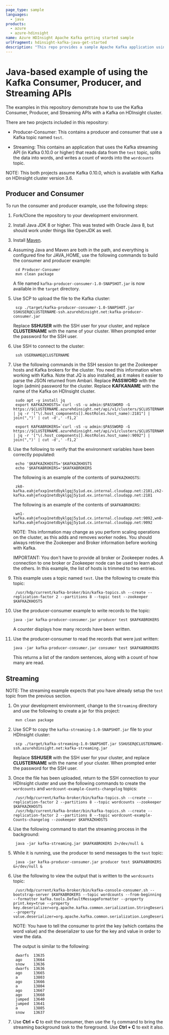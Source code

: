 ```yaml
---
page_type: sample
languages:
  - java
products:
  - azure
  - azure-hdinsight
name: Azure HDInsight Apache Kafka getting started sample
urlFragment: hdinsight-kafka-java-get-started
description: "This repo provides a sample Apache Kafka application using the Kafka Consumer, Producer, and Streaming APIs."
---
```

# Java-based example of using the Kafka Consumer, Producer, and Streaming APIs

The examples in this repository demonstrate how to use the Kafka Consumer, Producer, and Streaming APIs with a Kafka on HDInsight cluster.

There are two projects included in this repository:

* Producer-Consumer: This contains a producer and consumer that use a Kafka topic named `test`.

* Streaming: This contains an application that uses the Kafka streaming API (in Kafka 0.10.0 or higher) that reads data from the `test` topic, splits the data into words, and writes a count of words into the `wordcounts` topic.

NOTE: This both projects assume Kafka 0.10.0, which is available with Kafka on HDInsight cluster version 3.6.

## Producer and Consumer

To run the consumer and producer example, use the following steps:

1. Fork/Clone the repository to your development environment.

2. Install Java JDK 8 or higher. This was tested with Oracle Java 8, but should work under things like OpenJDK as well.

3. Install [Maven](http://maven.apache.org/).

4. Assuming Java and Maven are both in the path, and everything is configured fine for JAVA_HOME, use the following commands to build the consumer and producer example:

        cd Producer-Consumer
        mvn clean package
    
    A file named `kafka-producer-consumer-1.0-SNAPSHOT.jar` is now available in the `target` directory.

5. Use SCP to upload the file to the Kafka cluster:

        scp ./target/kafka-producer-consumer-1.0-SNAPSHOT.jar SSHUSER@CLUSTERNAME-ssh.azurehdinsight.net:kafka-producer-consumer.jar
   
    Replace **SSHUSER** with the SSH user for your cluster, and replace **CLUSTERNAME** with the name of your cluster. When prompted enter the password for the SSH user.

6. Use SSH to connect to the cluster:

        ssh USERNAME@CLUSTERNAME

7. Use the following commands in the SSH session to get the Zookeeper hosts and Kafka brokers for the cluster. You need this information when working with Kafka. Note that JQ is also installed, as it makes it easier to parse the JSON returned from Ambari. Replace __PASSWORD__ with the login (admin) password for the cluster. Replace __KAFKANAME__ with the name of the Kafka on HDInsight cluster.

        sudo apt -y install jq
        export KAFKAZKHOSTS=`curl -sS -u admin:$PASSWORD -G https://$CLUSTERNAME.azurehdinsight.net/api/v1/clusters/$CLUSTERNAME/services/ZOOKEEPER/components/ZOOKEEPER_SERVER | jq -r '["\(.host_components[].HostRoles.host_name):2181"] | join(",")' | cut -d',' -f1,2`

        export KAFKABROKERS=`curl -sS -u admin:$PASSWORD -G https://$CLUSTERNAME.azurehdinsight.net/api/v1/clusters/$CLUSTERNAME/services/KAFKA/components/KAFKA_BROKER | jq -r '["\(.host_components[].HostRoles.host_name):9092"] | join(",")' | cut -d',' -f1,2`

8. Use the following to verify that the environment variables have been correctly populated:

        echo '$KAFKAZKHOSTS='$KAFKAZKHOSTS
        echo '$KAFKABROKERS='$KAFKABROKERS

    The following is an example of the contents of `$KAFKAZKHOSTS`:
   
        zk0-kafka.eahjefxxp1netdbyklgqj5y1ud.ex.internal.cloudapp.net:2181,zk2-kafka.eahjefxxp1netdbyklgqj5y1ud.ex.internal.cloudapp.net:2181
   
    The following is an example of the contents of `$KAFKABROKERS`:
   
        wn1-kafka.eahjefxxp1netdbyklgqj5y1ud.cx.internal.cloudapp.net:9092,wn0-kafka.eahjefxxp1netdbyklgqj5y1ud.cx.internal.cloudapp.net:9092

    NOTE: This information may change as you perform scaling operations on the cluster, as this adds and removes worker nodes. You should always retrieve the Zookeeper and Broker information before working with Kafka.
    
    IMPORTANT: You don't have to provide all broker or Zookeeper nodes. A connection to one broker or Zookeeper node can be used to learn about the others. In this example, the list of hosts is trimmed to two entries.

9. This example uses a topic named `test`. Use the following to create this topic:

        /usr/hdp/current/kafka-broker/bin/kafka-topics.sh --create --replication-factor 2 --partitions 8 --topic test --zookeeper $KAFKAZKHOSTS

10. Use the producer-consumer example to write records to the topic:
   
        java -jar kafka-producer-consumer.jar producer test $KAFKABROKERS
    
    A counter displays how many records have been written.

11. Use the producer-consumer to read the records that were just written:

        java -jar kafka-producer-consumer.jar consumer test $KAFKABROKERS
    
    This returns a list of the random sentences, along with a count of how many are read.

## Streaming

NOTE: The streaming example expects that you have already setup the `test` topic from the previous section.

1. On your development environment, change to the `Streaming` directory and use the following to create a jar for this project:

        mvn clean package
    
2. Use SCP to copy the `kafka-streaming-1.0-SNAPSHOT.jar` file to your HDInsight cluster:
   
        scp ./target/kafka-streaming-1.0-SNAPSHOT.jar SSHUSER@CLUSTERNAME-ssh.azurehdinsight.net:kafka-streaming.jar
   
    Replace **SSHUSER** with the SSH user for your cluster, and replace **CLUSTERNAME** with the name of your cluster. When prompted enter the password for the SSH user.

3. Once the file has been uploaded, return to the SSH connection to your HDInsight cluster and use the following commands to create the `wordcounts` and `wordcount-example-Counts-changelog` topics:

        /usr/hdp/current/kafka-broker/bin/kafka-topics.sh --create --replication-factor 2 --partitions 8 --topic wordcounts --zookeeper $KAFKAZKHOSTS
        /usr/hdp/current/kafka-broker/bin/kafka-topics.sh --create --replication-factor 2 --partitions 8 --topic wordcount-example-Counts-changelog --zookeeper $KAFKAZKHOSTS

4. Use the following command to start the streaming process in the background:

        java -jar kafka-streaming.jar $KAFKABROKERS 2>/dev/null &

4. While it is running, use the producer to send messages to the `test` topic:

        java -jar kafka-producer-consumer.jar producer test $KAFKABROKERS &>/dev/null &

6. Use the following to view the output that is written to the `wordcounts` topic:
   
        /usr/hdp/current/kafka-broker/bin/kafka-console-consumer.sh --bootstrap-server $KAFKABROKERS --topic wordcounts --from-beginning --formatter kafka.tools.DefaultMessageFormatter --property print.key=true --property key.deserializer=org.apache.kafka.common.serialization.StringDeserializer --property value.deserializer=org.apache.kafka.common.serialization.LongDeserializer
   
    NOTE: You have to tell the consumer to print the key (which contains the word value) and the deserializer to use for the key and value in order to view the data.
   
    The output is similar to the following:
   
        dwarfs  13635
        ago     13664
        snow    13636
        dwarfs  13636
        ago     13665
        a       13803
        ago     13666
        a       13804
        ago     13667
        ago     13668
        jumped  13640
        jumped  13641
        a       13805
        snow    13637

7. Use __Ctrl + C__ to exit the consumer, then use the `fg` command to bring the streaming background task to the foreground. Use __Ctrl + C__ to exit it also.
